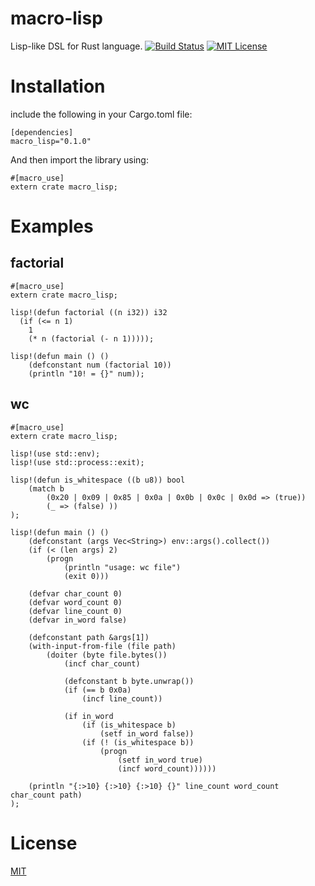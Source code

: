 # macro-lisp

Lisp-like DSL for Rust language.
[![Build Status](https://travis-ci.org/JunSuzukiJapan/macro-lisp.svg?branch=master)](https://travis-ci.org/JunSuzukiJapan/macro-lisp)
[![MIT License](http://img.shields.io/badge/license-MIT-blue.svg?style=flat)](LICENSE)

# Installation

include the following in your Cargo.toml file:

```
[dependencies]
macro_lisp="0.1.0"
```

And then import the library using:

```
#[macro_use]
extern crate macro_lisp;
```

# Examples

## factorial

```
#[macro_use]
extern crate macro_lisp;

lisp!(defun factorial ((n i32)) i32
  (if (<= n 1)
    1
    (* n (factorial (- n 1)))));

lisp!(defun main () ()
    (defconstant num (factorial 10))
    (println "10! = {}" num));
```

## wc

```
#[macro_use]
extern crate macro_lisp;

lisp!(use std::env);
lisp!(use std::process::exit);

lisp!(defun is_whitespace ((b u8)) bool
    (match b
        (0x20 | 0x09 | 0x85 | 0x0a | 0x0b | 0x0c | 0x0d => (true))
        (_ => (false) ))
);

lisp!(defun main () ()
    (defconstant (args Vec<String>) env::args().collect())
    (if (< (len args) 2)
        (progn
            (println "usage: wc file")
            (exit 0)))

    (defvar char_count 0)
    (defvar word_count 0)
    (defvar line_count 0)
    (defvar in_word false)

    (defconstant path &args[1])
    (with-input-from-file (file path)
        (doiter (byte file.bytes())
            (incf char_count)

            (defconstant b byte.unwrap())
            (if (== b 0x0a)
                (incf line_count))

            (if in_word
                (if (is_whitespace b)
                    (setf in_word false))
                (if (! (is_whitespace b))
                    (progn
                        (setf in_word true)
                        (incf word_count))))))

    (println "{:>10} {:>10} {:>10} {}" line_count word_count char_count path)
);
```

# License

[MIT](LICENSE)

